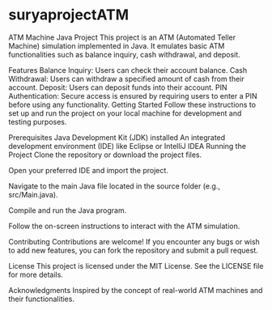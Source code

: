 # suryaprojectATM
ATM Machine Java Project
This project is an ATM (Automated Teller Machine) simulation implemented in Java. It emulates basic ATM functionalities such as balance inquiry, cash withdrawal, and deposit.

Features
Balance Inquiry: Users can check their account balance.
Cash Withdrawal: Users can withdraw a specified amount of cash from their account.
Deposit: Users can deposit funds into their account.
PIN Authentication: Secure access is ensured by requiring users to enter a PIN before using any functionality.
Getting Started
Follow these instructions to set up and run the project on your local machine for development and testing purposes.

Prerequisites
Java Development Kit (JDK) installed
An integrated development environment (IDE) like Eclipse or IntelliJ IDEA
Running the Project
Clone the repository or download the project files.

Open your preferred IDE and import the project.

Navigate to the main Java file located in the source folder (e.g., src/Main.java).

Compile and run the Java program.

Follow the on-screen instructions to interact with the ATM simulation.

Contributing
Contributions are welcome! If you encounter any bugs or wish to add new features, you can fork the repository and submit a pull request.

License
This project is licensed under the MIT License. See the LICENSE file for more details.

Acknowledgments
Inspired by the concept of real-world ATM machines and their functionalities.
